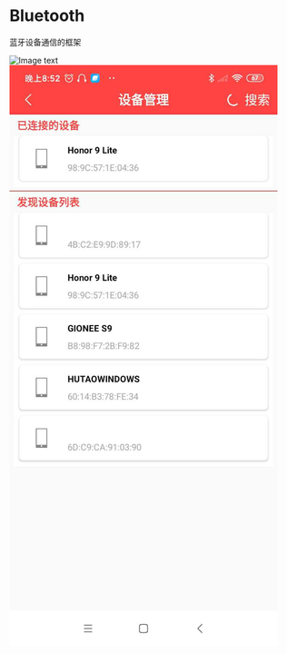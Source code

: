 # Bluetooth
蓝牙设备通信的框架

![Image text](https://user-images.githubusercontent.com/14296837/85027574-a93c1600-b1ac-11ea-8765-f926015df787.jpg)
![Image text](https://github.com/hutaodediannao/Bluetooth/blob/version1.0/image/b.jpg)
